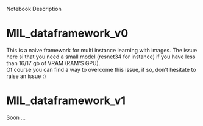 Notebook Description

# MIL_dataframework_v0
This is a naive framework for multi instance learning with images. The issue here si that you need a small model (resnet34
for instance) if you have less than 16/17 gb of VRAM (RAM'S GPU). \
Of course you can find a way to overcome this issue, if so, don't hesitate to raise an issue :)

# MIL_dataframework_v1
Soon ...
